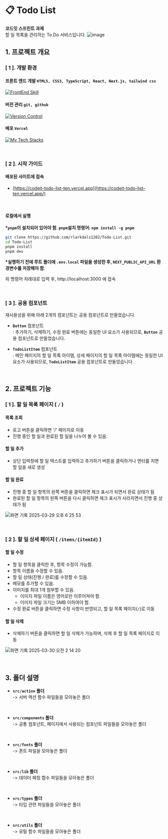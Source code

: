 # 📋 Todo List

**코드잇 스프린트 과제**<br>
할 일 목록을 관리하는 To Do 서비스입니다.
![image](https://github.com/user-attachments/assets/45db0416-e155-4c5f-b2a6-0cfa2fcfd23f)


## 1. 프로젝트 개요
### [ 1 ]. 개발 환경
#### 프론트 엔드 개발 `HTML5, CSS3, TypeScript, React, Next.js, tailwind css`
[![FrontEnd Skill](https://skillicons.dev/icons?i=html,css,ts,react,nextjs,tailwind)](https://skillicons.dev)


#### 버전 관리 `git, github`
[![Version Control](https://skillicons.dev/icons?i=git,github)](https://skillicons.dev)


#### 배포 `Vercel`
[![My Tech Stacks](https://skillicons.dev/icons?i=vercel)](https://skillicons.dev)

<br/>

### [ 2 ]. 시작 가이드
#### 배포된 사이트에 접속
- [https://codeit-todo-list-ten.vercel.app](https://codeit-todo-list-ten.vercel.app/)

<br/>

#### 로컬에서 실행
**\*`pnpm`이 설치되어 있어야 함. `pnpm`설치 명령어: `npm install -g pnpm`**

```bash
git clone https://github.com/rlarkdals1202/Todo-List.git
cd Todo-List
pnpm install
pnpm dev
```
**\*실행하기 전에 루트 폴더에 `.env.local` 파일을 생성한 후, `NEXT_PUBLIC_API_URL` 환경변수를 저장해야 함.**

위 명령어 차례대로 입력 후, http://localhost:3000 에 접속

<br/>

### [ 3 ]. 공용 컴포넌트
재사용성을 위해 아래 2개의 컴포넌트는 공용 컴포넌트로 만들었습니다.

- **`Button`** 컴포넌트 <br/>
  : 추가하기, 삭제하기, 수정 완료 버튼에는 동일한 UI 요소가 사용되므로, **`Button`** 공용 컴포넌트로 만들었습니다.

- **`TodoListItem`** 컴포넌트 <br/>
  : 메인 페이지의 할 일 목록 아이템, 상세 페이지의 할 일 목록 아이템에는 동일한 UI 요소가 사용되므로, **`TodoListItem`** 공용 컴포넌트로 만들었습니다. 

<br/>

## 2. 프로젝트 기능 
### [ 1 ]. 할 일 목록 페이지 ( `/` )
#### 목록 조회
- 로고 버튼을 클릭하면 '/' 페이지로 이동
- 진행 중인 할 일과 완료된 할 일을 나누어 볼 수 있음.
#### 할 일 추가
- 상단 입력창에 할 일 텍스트를 입력하고 추가하기 버튼을 클릭하거나 엔터를 치면 할 일을 새로 생성
#### 할 일 완료
- 진행 중 할 일 항목의 왼쪽 버튼을 클릭하면 체크 표시가 되면서 완료 상태가 됨
- 완료된 할 일 항목의 왼쪽 버튼을 다시 클릭하면 체크 표시가 사라지면서 진행 중 상태가 됨

![화면 기록 2025-03-29 오후 6 25 53](https://github.com/user-attachments/assets/6a5ff7a8-ef94-4cc3-9210-5992d0aa1e05)


<br/>

### [ 2 ]. 할 일 상세 페이지 ( `/items/{itemId}` )
#### 할 일 수정
- 할 일 항목을 클릭한 후, 항목 수정이 가능함.
- 항목 이름을 수정할 수 있음.
- 할 일 상태(진행 / 완료)를 수정할 수 있음.
- 메모를 추가할 수 있음.
- 이미지를 최대 1개 첨부할 수 있음.
  + 이미지 파일 이름은 영어로만 이루어져야 함.
  + 이미지 파일 크기는 5MB 이하여야 함.
- 수정 완료 버튼을 클릭하면 수정 사항이 반영되고, 할 일 목록 페이지(`/`)로 이동

#### 할 일 삭제
- 삭제하기 버튼을 클릭하면 할 일 삭제가 가능하며, 삭제 후 할 일 목록 페이지로 이동

![화면 기록 2025-03-30 오전 2 14 20](https://github.com/user-attachments/assets/9357110f-1bf4-4ca7-9fe2-b68780e0e07c)


<br/>

## 3. 폴더 설명

- **`src/action` 폴더**<br/>
  -> 서버 액션 함수 파일들을 모아놓은 폴더

<br>

- **`src/components` 폴더**<br/>
  -> 공통 컴포넌트, 페이지에서 사용되는 컴포넌트 파일들을 모아놓은 폴더

<br>

- **`src/fonts` 폴더**<br/>
  -> 폰트 파일을 모아놓은 폴더

<br>

- **`src/lib` 폴더**<br/>
  -> 데이터 페칭 함수 파일들을 모아놓은 폴더

<br>

- **`src/types` 폴더**<br/>
  -> 타입 관련 파일들을 모아놓은 폴더

<br>

- **`src/utils` 폴더**<br/>
  -> 유틸 함수 파일들을 모아놓은 폴더
